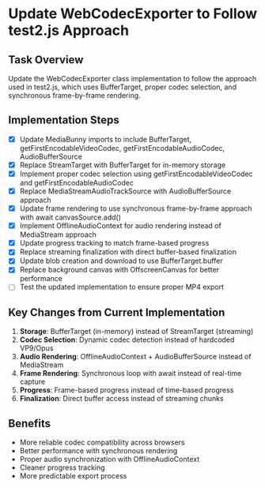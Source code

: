 # Update WebCodecExporter to Follow test2.js Approach

## Task Overview
Update the WebCodecExporter class implementation to follow the approach used in test2.js, which uses BufferTarget, proper codec selection, and synchronous frame-by-frame rendering.

## Implementation Steps

- [x] Update MediaBunny imports to include BufferTarget, getFirstEncodableVideoCodec, getFirstEncodableAudioCodec, AudioBufferSource
- [x] Replace StreamTarget with BufferTarget for in-memory storage
- [x] Implement proper codec selection using getFirstEncodableVideoCodec and getFirstEncodableAudioCodec
- [x] Replace MediaStreamAudioTrackSource with AudioBufferSource approach
- [x] Update frame rendering to use synchronous frame-by-frame approach with await canvasSource.add()
- [x] Implement OfflineAudioContext for audio rendering instead of MediaStream approach
- [x] Update progress tracking to match frame-based progress
- [x] Replace streaming finalization with direct buffer-based finalization
- [x] Update blob creation and download to use BufferTarget.buffer
- [x] Replace background canvas with OffscreenCanvas for better performance
- [ ] Test the updated implementation to ensure proper MP4 export

## Key Changes from Current Implementation
1. **Storage**: BufferTarget (in-memory) instead of StreamTarget (streaming)
2. **Codec Selection**: Dynamic codec detection instead of hardcoded VP9/Opus
3. **Audio Rendering**: OfflineAudioContext + AudioBufferSource instead of MediaStream
4. **Frame Rendering**: Synchronous loop with await instead of real-time capture
5. **Progress**: Frame-based progress instead of time-based progress
6. **Finalization**: Direct buffer access instead of streaming chunks

## Benefits
- More reliable codec compatibility across browsers
- Better performance with synchronous rendering
- Proper audio synchronization with OfflineAudioContext
- Cleaner progress tracking
- More predictable export process
